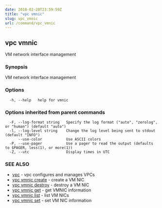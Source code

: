 ```yaml
---
date: 2018-02-28T23:59:59Z
title: "vpc vmnic"
slug: vpc_vmnic
url: /command/vpc_vmnic
---
```

## vpc vmnic

VM network interface management

### Synopsis


VM network interface management

### Options

```
  -h, --help   help for vmnic
```

### Options inherited from parent commands

```
  -F, --log-format string   Specify the log format ("auto", "zerolog", or "human") (default "auto")
  -l, --log-level string    Change the log level being sent to stdout (default "INFO")
      --use-color           Use ASCII colors
  -P, --use-pager           Use a pager to read the output (defaults to $PAGER, less(1), or more(1))
  -Z, --utc                 Display times in UTC
```

### SEE ALSO
* [vpc](/command/vpc)	 - vpc configures and manages VPCs
* [vpc vmnic create](/command/vpc_vmnic_create)	 - create a VM NIC
* [vpc vmnic destroy](/command/vpc_vmnic_destroy)	 - destroy a VM NIC
* [vpc vmnic get](/command/vpc_vmnic_get)	 - get VMNIC information
* [vpc vmnic list](/command/vpc_vmnic_list)	 - list VM NICs
* [vpc vmnic set](/command/vpc_vmnic_set)	 - set VM NIC information

